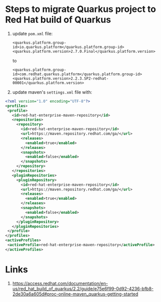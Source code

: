 # Steps to migrate Quarkus project to Red Hat build of Quarkus
1. update ```pom.xml``` file:
   ```
   <quarkus.platform.group-id>io.quarkus.platform</quarkus.platform.group-id>
   <quarkus.platform.version>2.7.0.Final</quarkus.platform.version>
    ```
    
    to
    
    ```
    <quarkus.platform.group-id>com.redhat.quarkus.platform</quarkus.platform.group-id>
    <quarkus.platform.version>2.2.3.SP2-redhat-00001</quarkus.platform.version>
    ```
1. update maven's ```settings.xml``` file with:

```xml
<?xml version="1.0" encoding="UTF-8"?>
<profiles>
 <profile>
   <id>red-hat-enterprise-maven-repository</id>
   <repositories>
     <repository>
       <id>red-hat-enterprise-maven-repository</id>
       <url>https://maven.repository.redhat.com/ga/</url>
       <releases>
         <enabled>true</enabled>
       </releases>
       <snapshots>
         <enabled>false</enabled>
       </snapshots>
     </repository>
   </repositories>
   <pluginRepositories>
     <pluginRepository>
       <id>red-hat-enterprise-maven-repository</id>
       <url>https://maven.repository.redhat.com/ga/</url>
       <releases>
         <enabled>true</enabled>
       </releases>
       <snapshots>
         <enabled>false</enabled>
       </snapshots>
     </pluginRepository>
   </pluginRepositories>
 </profile>
</profiles>
<activeProfiles>
 <activeProfile>red-hat-enterprise-maven-repository</activeProfile>
</activeProfiles>
```
   
# Links
1. https://access.redhat.com/documentation/en-us/red_hat_build_of_quarkus/2.2/guide/e75e6f99-0d92-4236-bfb8-2de30a6a605d#proc-online-maven_quarkus-getting-started
